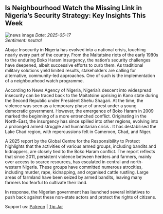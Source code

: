 ## Is Neighbourhood Watch the Missing Link in Nigeria’s Security Strategy: Key Insights This Week
![news image](https://oaidalleapiprodscus.blob.core.windows.net/private/org-icz6idtlNt9i50IB5ovn2dgl/user-vLI1bL7dfBEchAsrFvrKMXHM/img-ik3c5BzvwQ7umjZdiNii60mY.png?st=2025-05-17T20%3A20%3A40Z&se=2025-05-17T22%3A20%3A40Z&sp=r&sv=2024-08-04&sr=b&rscd=inline&rsct=image/png&skoid=cc612491-d948-4d2e-9821-2683df3719f5&sktid=a48cca56-e6da-484e-a814-9c849652bcb3&skt=2025-05-16T21%3A23%3A58Z&ske=2025-05-17T21%3A23%3A58Z&sks=b&skv=2024-08-04&sig=3XFl7YgMBCsknfwJCuSdqMJq7L1PJs04aDF1Fijrqsc%3D)
_Date: 2025-05-17_  
_Sentiment: neutral_

Abuja: Insecurity in Nigeria has evolved into a national crisis, touching nearly every part of the country. From the Maitatsine riots of the early 1980s to the enduring Boko Haram insurgency, the nation’s security challenges have deepened, albeit successive efforts to curb them. As traditional military solutions yield limited results, stakeholders are calling for alternative, community-led approaches. One of such is the implementation of a neighbourhood watch programme.

According to News Agency of Nigeria, Nigeria’s descent into widespread insecurity can be traced back to the Maitatsine uprising in Kano state during the Second Republic under President Shehu Shagari. At the time, the violence was seen as a temporary phase of unrest under a young democratic government. However, the emergence of Boko Haram in 2009 marked the beginning of a more entrenched conflict. Originating in the North-East, the insurgency has since spilled into other regions, evolving into a prolonged armed struggle and humanitarian crisis
. It has destabilised the Lake Chad region, with repercussions felt in Cameroon, Chad, and Niger.

A 2025 report by the Global Centre for the Responsibility to Protect highlights that the activities of various armed groups, including bandits and kidnappers, are closely tied to the Boko Haram conflict. The report reflects that since 2011, persistent violence between herders and farmers, mainly over access to scarce resources, has escalated in central and north-western Nigeria. These groups have committed numerous atrocities, including murder, rape, kidnapping, and organised cattle rustling. Large areas of farmland have been seized by armed bandits, leaving many farmers too fearful to cultivate their land.

In response, the Nigerian government has launched several initiatives to push back against these non-state actors and protect the rights of citizens.

Support us: [Patreon](PATREON_LINK) | [Tip Jar](TIP_JAR)
